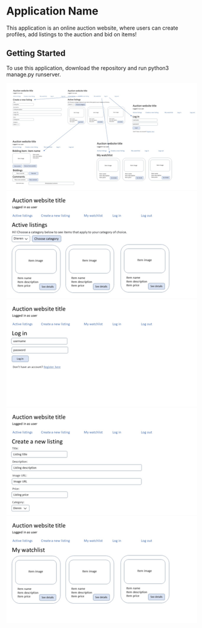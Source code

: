 # Application Name
This application is an online auction website, where users can create profiles, 
add listings to the auction and bid on items!


## Getting Started
To use this application, download the repository and run python3 manage.py runserver. 

![connections](connections.JPG)
![main page](main_page.JPG)
![log_in](log_in.JPG)
![new_listing](new_listing.JPG)
![watchlist](watchlist.JPG)
